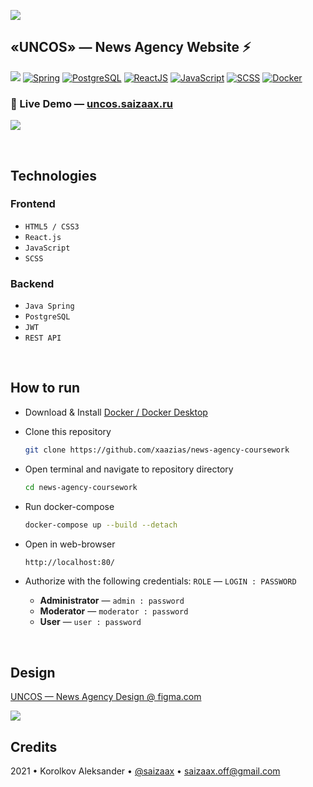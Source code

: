 ![](https://i.imgur.com/9uRDzpY.png)
## «UNCOS» — News Agency Website ⚡

[![](https://img.shields.io/website?down_message=offline&label=uncos.saizaax.ru&up_message=online&url=http%3A%2F%2Funcos.saizaax.ru%2F)](http://uncos.saizaax.ru/) 
[![Spring](https://img.shields.io/badge/Java%20Spring-6DB33F?logo=spring&logoColor=white)](https://spring.io/)
[![PostgreSQL](https://img.shields.io/badge/PostgreSQL-4169E1.svg?logo=postgresql&logoColor=white)](https://www.postgresql.org/)
[![ReactJS](https://img.shields.io/badge/React.js-282C34?logo=react)](https://reactjs.org/)
[![JavaScript](https://img.shields.io/badge/JavaScript-F7DF1E?logo=javascript&logoColor=black)](https://developer.mozilla.org/en-US/docs/Web/JavaScript)
[![SCSS](https://img.shields.io/badge/SCSS-CC6699?logo=sass&logoColor=white)](https://sass-lang.com/)
[![Docker](https://img.shields.io/badge/Docker-%230db7ed.svg?logo=docker&logoColor=white)](https://www.docker.com/)

### 🔎 Live Demo — [uncos.saizaax.ru](http://uncos.saizaax.ru/)

![](https://i.imgur.com/itfivSs.png)

<br>

## Technologies

### Frontend
- `HTML5 / CSS3`
- `React.js`
- `JavaScript`
- `SCSS`

### Backend
- `Java Spring`
- `PostgreSQL`
- `JWT`
- `REST API`

<br>

## How to run

* Download & Install [Docker / Docker Desktop](https://www.docker.com/products/docker-desktop)

* Clone this repository
    ```bash
    git clone https://github.com/xaazias/news-agency-coursework
    ```

* Open terminal and navigate to repository directory
    ```bash
    cd news-agency-coursework
    ```

* Run docker-compose 
    ```bash
    docker-compose up --build --detach
    ```

* Open in web-browser
    ```bash
    http://localhost:80/
    ```

* Authorize with the following credentials: `ROLE` — `LOGIN : PASSWORD`
    * **Administrator** — `admin : password`
    * **Moderator** — `moderator : password`
    * **User** — `user : password`

<br>

## Design
[UNCOS — News Agency Design @ figma.com](https://www.figma.com/file/qcBJqCH7LcIDNSA4ZaxRBz/react-news-agency)

![](https://i.imgur.com/ynyk35S.png)

## Credits

2021 • Korolkov Aleksander • [@saizaax](https://t.me/saizaax) • saizaax.off@gmail.com